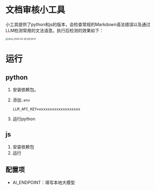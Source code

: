 # 文档审核小工具
小工具提供了python和js的版本，会检查常规的Markdown语法错误以及通过LLM检测常用的文法语意。执行后检测的效果如下：

<img src="/Users/phoenine/Documents/github/HelpBookChecker/imgs/iShot_2025-02-26_09.26.01.png" alt="iShot_2025-02-26_09.26.01" style="zoom:50%;" />


# 运行

## python

1. 安装依赖包。

2. 添加`.env`

   ```
   LLM_API_KEY=xxxxxxxxxxxxxxxxxxx
   ```


3. 运行python

## js

1. 安装依赖包
2. 运行

## 配置项
- AI_ENDPOINT：填写本地大模型
